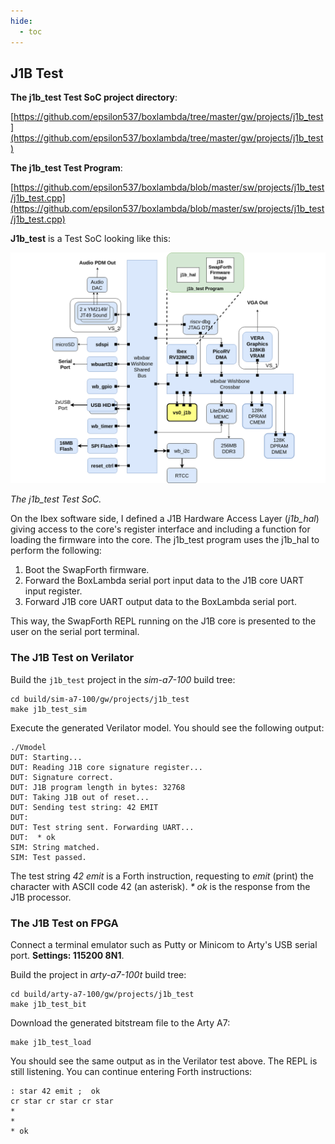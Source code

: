 ```yaml
---
hide:
  - toc
---
```


## J1B Test

**The j1b_test Test SoC project directory**:

[https://github.com/epsilon537/boxlambda/tree/master/gw/projects/j1b_test](https://github.com/epsilon537/boxlambda/tree/master/gw/projects/j1b_test)

**The j1b_test Test Program**:

[https://github.com/epsilon537/boxlambda/blob/master/sw/projects/j1b_test/j1b_test.cpp](https://github.com/epsilon537/boxlambda/blob/master/sw/projects/j1b_test/j1b_test.cpp)

**J1b_test** is a Test SoC looking like this:

![The j1b_test SoC](assets/j1b_test_soc.png)

*The j1b_test Test SoC.*

On the Ibex software side, I defined a J1B Hardware Access Layer (*j1b_hal*) giving access to the core's register interface and including a function for loading the firmware into the core. The j1b_test program uses the j1b_hal to perform the following:

1. Boot the SwapForth firmware.
2. Forward the BoxLambda serial port input data to the J1B core UART input register.
3. Forward J1B core UART output data to the BoxLambda serial port.

This way, the SwapForth REPL running on the J1B core is presented to the user on the serial port terminal.

### The J1B Test on Verilator

Build the `j1b_test` project in the *sim-a7-100* build tree:

```
cd build/sim-a7-100/gw/projects/j1b_test
make j1b_test_sim
```

Execute the generated Verilator model. You should see the following output:

```
./Vmodel
DUT: Starting...
DUT: Reading J1B core signature register...
DUT: Signature correct.
DUT: J1B program length in bytes: 32768
DUT: Taking J1B out of reset...
DUT: Sending test string: 42 EMIT
DUT:
DUT: Test string sent. Forwarding UART...
DUT:  * ok
SIM: String matched.
SIM: Test passed.
```

The test string *42 emit* is a Forth instruction, requesting to *emit* (print) the character with ASCII code 42 (an asterisk). *\* ok* is the response from the J1B processor.

### The J1B Test on FPGA

Connect a terminal emulator such as Putty or Minicom to Arty's USB serial port. **Settings: 115200 8N1**.

Build the project in *arty-a7-100t* build tree:

```
cd build/arty-a7-100/gw/projects/j1b_test
make j1b_test_bit
```

Download the generated bitstream file to the Arty A7:

```
make j1b_test_load
```

You should see the same output as in the Verilator test above.
The REPL is still listening. You can continue entering Forth instructions:

```
: star 42 emit ;  ok
cr star cr star cr star
*
*
* ok
```

